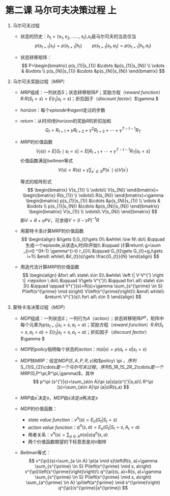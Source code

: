 # 第二课 马尔可夫决策过程 上

1. 马尔可夫过程

   * 状态的历史：$h_{t}=\{s_{1},s_{2},……,s_{t}\}$,$s_{t}$是马尔可夫的当且仅当
     $$
     p(s_{t+1}|s_{t})=p(s_{t+1}|h_{t})\qquad p(s_{t+1}|s_{t},a_{t})=p(s_{t+1}|h_{t},a_{t})
     $$

   * 状态转移矩阵：
     $$
     P=\begin{bmatrix}
     p(s_{1}|s_{1}) &\cdots   &p(s_{1}|s_{N}) \\ 
     \vdots  &  &\vdots  \\ 
     p(s_{N}|s_{1}) &\cdots   &p(s_{N}|s_{N}) 
     \end{bmatrix}
     $$

2. 马尔可夫奖励过程（$MRP$）

   * $MRP$组成：一列状态$S$；状态转移矩阵$P$；奖励方程（$reward\ function$）$R:$$R(S_{t}=s)=E(r_{t}|s_{t}=s)$；折扣因子（$discount\ factor$）$\gamma $

   * $horizon$：每个$episode$中$agent$走过的步数

   * $return$：从时间$t$到$horizon$的奖励$R$的折扣加和
     $$
     G_{t}=R_{t+1}+\gamma R_{t+2}+\gamma^{2} R_{t+3}+\cdots+\gamma^{T-t-1}R_{T} 
     $$

   * $MRP$​的价值函数
     $$
      V_{t}(s)=E\left[G_{t} \mid s_{t}=s\right]=E\left[R_{t+1}+\cdots+\gamma^{T-t-1}R_{T}| s_{t}=s\right] 
     $$
     价值函数满足$bellman$​等式
     $$
     V(s)=R(s)+\gamma \sum_{s^{\prime} \in S} P\left(s^{\prime} \mid s\right) V\left(s^{\prime}\right)
     $$
     
     等式的矩阵形式
     $$
     \begin{bmatrix}
      V(s_{1}) \\ 
      \vdots\\ 
      V(s_{N})
     \end{bmatrix}=
     \begin{bmatrix}
      R(s_{1}) \\ 
      \vdots\\ 
      R(s_{N})
     \end{bmatrix}+\gamma
     \begin{bmatrix}
     p(s_{1}|s_{1}) &\cdots   &p(s_{N}|s_{1}) \\ 
     \vdots  &  &\vdots  \\ 
     p(s_{1}|s_{N}) &\cdots   &p(s_{N}|s_{N}) 
     \end{bmatrix}
     \begin{bmatrix}
      V(s_{1}) \\ 
      \vdots\\ 
      V(s_{N})
     \end{bmatrix}
     $$
     即$V=R+\gamma PV$，可求得$V=(I-\gamma P)^{-1}R$
     
   * 用蒙特卡洛计算$MRP$的价值函数
     $$
     \begin{align}
     &i\gets  0,G_{t}\gets 0\\
     &while\ i\ne N\ do\\
     &\qquad 生成一个episode,从状态s,时间t开始\\
     &\qquad 计算return\ g=\sum _{i=t} ^{H-1} \gamma^{i-t} r_{i}\\
     &\qquad G_{t}\gets G_{t}+g,i\gets i+1\\
     &end\  while\\
     &V_{t}(s)\gets \frac{G_{t}}{N}
     \end{align}
     $$
   
   * 用迭代法计算$MRP$的价值函数
     $$
     \begin{align}
     &for\  all\  state\  s\in S\\
     &while\  \left \| V-V^{'} \right \| >\epsilon \  do\\
     &\qquad V\gets V^{'}\\
     &\qquad for\  all\  state\  s\in S\\
     &\qquad \qquad V^{'}(s)=R(s)+\gamma \sum_{s^{\prime} \in S} P\left(s^{\prime} \mid s\right) V\left(s^{\prime}\right)\\
     &end\  while\\
     &return\  V^{'}(s)\  for\  all\  s\in S
     \end{align}
     $$
   
3. 蒙特卡洛决策过程（$MDP$）

   * $MDP$组成：一列状态$S$；一列行为$A$（$action$）；状态转移矩阵$P^{a}$，矩阵中每个元素为$p(s_{t+1}|s_{t}=s,a_{t}=a)$；奖励方程（$reward\ function$）$R:$$R(S_{t}=s,a_{t}=a)=E(r_{t}|s_{t}=s,a_{t}=a)$；折扣因子（$discount\ factor$）$\gamma $

   * $MDP$的$policy$指明每个状态的$action$：$\pi (a|s)=p(a_{t}=a|s_{t}=s)$

   * $MDP$​转$MRP$​：给定$MDP(S,A,P,R,\gamma)$​和$policy\ \pi $​，序列$S_{1}S_{2}\cdots$​是一个马尔可夫过程，序列$S_1R_1S_2R_2\cdots$​是一个$MRP(S,P^\pi,R^\pi,\gamma)$​，其中
     $$
     p^\pi (s^{'}|s)=\sum_{a\in A}\pi (a|s)p(s^{'}|s,a)\\
     R^\pi (s)=\sum_{a\in A}\pi (a|s)R(s,a)
     $$

   * $MRP$由$s^{'}$决定$s$，$MDP$由$s$决定$a$再决定$s$

   * $MDP$的价值函数：

     * $state\ value\ function$：$v^\pi (s)=E_{\pi}(G_{t}|S_{t}=s)$
     * $action\ value\ function$：$q^\pi (s,a)=E_{\pi}(G_t|S_t=s,A_t=a)$
     * 两者关系：$v^\pi (s)=\sum_{a\in A}\pi (a|s)q^\pi (s,a)$
     * 两个价值函数期望的下标意思是对$\pi$取样

   * $Bellman$等式：
     $$
     v^{\pi}(s)=\sum_{a \in A} \pi(a \mid s)\left(R(s, a)+\gamma \sum_{s^{\prime} \in S} P\left(s^{\prime} \mid s, a\right) v^{\pi}\left(s^{\prime}\right)\right)\\
     q^{\pi}(s, a)=R(s, a)+\gamma \sum_{s^{\prime} \in S} P\left(s^{\prime} \mid s, a\right) \sum_{a^{\prime} \in A} \pi\left(a^{\prime} \mid s^{\prime}\right) q^{\pi}(s^{\prime}|a^{\prime})
     $$
     

